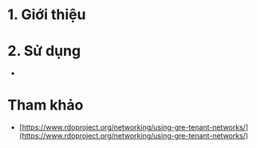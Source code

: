 ﻿# 1. Giới thiệu


# 2. Sử dụng
-  


# Tham khảo
- [https://www.rdoproject.org/networking/using-gre-tenant-networks/](https://www.rdoproject.org/networking/using-gre-tenant-networks/)
